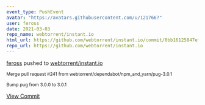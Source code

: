 ```yaml
---
event_type: PushEvent
avatar: "https://avatars.githubusercontent.com/u/121766?"
user: feross
date: 2021-03-03
repo_name: webtorrent/instant.io
html_url: https://github.com/webtorrent/instant.io/commit/0bb16125847eff5f3ee4d37b5690437662aa3766
repo_url: https://github.com/webtorrent/instant.io
---
```


<a href='https://github.com/feross' target='_blank'>feross</a> pushed to <a href='https://github.com/webtorrent/instant.io' target='_blank'>webtorrent/instant.io</a>

<small>Merge pull request #241 from webtorrent/dependabot/npm_and_yarn/pug-3.0.1

Bump pug from 3.0.0 to 3.0.1</small>

<a href='https://github.com/webtorrent/instant.io/commit/0bb16125847eff5f3ee4d37b5690437662aa3766' target='_blank'>View Commit</a>